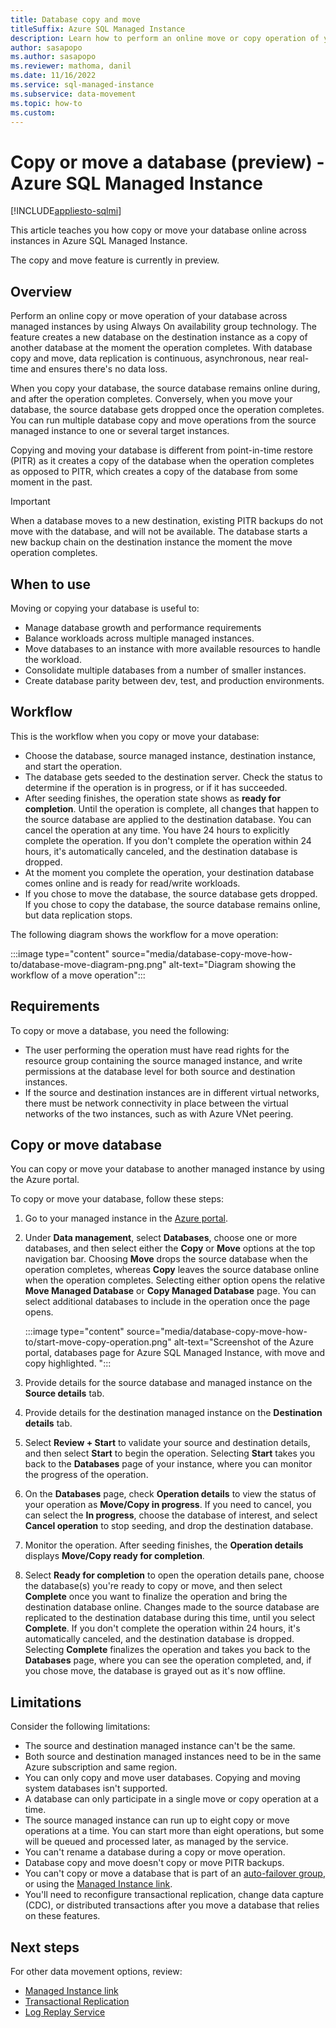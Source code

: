 ```yaml
---
title: Database copy and move
titleSuffix: Azure SQL Managed Instance
description: Learn how to perform an online move or copy operation of your database across instances for Azure SQL Managed Instance. 
author: sasapopo 
ms.author: sasapopo
ms.reviewer: mathoma, danil
ms.date: 11/16/2022
ms.service: sql-managed-instance
ms.subservice: data-movement
ms.topic: how-to
ms.custom: 
---
```

# Copy or move a database (preview) - Azure SQL Managed Instance 
[!INCLUDE[appliesto-sqlmi](../includes/appliesto-sqlmi.md)]

This article teaches you how copy or move your database online across instances in Azure SQL Managed Instance. 

The copy and move feature is currently in preview. 

## Overview

Perform an online copy or move operation of your database across managed instances by using Always On availability group technology. The feature creates a new database on the destination instance as a copy of another database at the moment the operation completes. With database copy and move, data replication is continuous, asynchronous, near real-time and ensures there's no data loss. 

When you copy your database, the source database remains online during, and after the operation completes. Conversely, when you move your database, the source database gets dropped once the operation completes. You can run multiple database copy and move operations from the source managed instance to one or several target instances. 

Copying and moving your database is different from point-in-time restore (PITR) as it creates a copy of the database when the operation completes as opposed to PITR, which creates a copy of the database from some moment in the past. 

> [!IMPORTANT]
> When a database moves to a new destination, existing PITR backups do not move with the database, and will not be available. The database starts a new backup chain on the destination instance the moment the move operation completes. 

## When to use 

Moving or copying your database is useful to: 

- Manage database growth and performance requirements
- Balance workloads across multiple managed instances. 
- Move databases to an instance with more available resources to handle the workload.
- Consolidate multiple databases from a number of smaller instances. 
- Create database parity between dev, test, and production environments. 

## Workflow 

This is the workflow when you copy or move your database: 

- Choose the database, source managed instance, destination instance, and start the operation. 
- The database gets seeded to the destination server. Check the status to determine if the operation is in progress, or if it has succeeded. 
- After seeding finishes, the operation state shows as **ready for completion**. Until the operation is complete, all changes that happen to the source database are applied to the destination database. You can cancel the operation at any time. You have 24 hours to explicitly complete the operation. If you don't complete the operation within 24 hours, it's automatically canceled, and the destination database is dropped. 
- At the moment you complete the operation, your destination database comes online and is ready for read/write workloads. 
- If you chose to move the database, the source database gets dropped. If you chose to copy the database, the source database remains online, but data replication stops. 

The following diagram shows the workflow for a move operation: 

:::image type="content" source="media/database-copy-move-how-to/database-move-diagram-png.png" alt-text="Diagram showing the workflow of a move operation":::



## Requirements 

To copy or move a database, you need the following: 

- The user performing the operation must have read rights for the resource group containing the source managed instance, and write permissions at the database level for both source and destination instances. 
- If the source and destination instances are in different virtual networks, there must be network connectivity in place between the virtual networks of the two instances, such as with Azure VNet peering. 


## Copy or move database 

You can copy or move your database to another managed instance by using the Azure portal. 

To copy or move your database, follow these steps: 

1. Go to your managed instance in the [Azure portal](https://portal.azure.com).
1. Under **Data management**, select **Databases**, choose one or more databases, and then select either the **Copy** or **Move** options at the top navigation bar. Choosing **Move** drops the source database when the operation completes, whereas **Copy** leaves the source database online when the operation completes. Selecting either option opens the relative **Move Managed Database** or **Copy Managed Database** page. You can select additional databases to include in the operation once the page opens. 

   :::image type="content" source="media/database-copy-move-how-to/start-move-copy-operation.png" alt-text="Screenshot of the Azure portal, databases page for Azure SQL Managed Instance, with move and copy highlighted. ":::

1. Provide details for the source database and managed instance on the **Source details** tab. 
1. Provide details for the destination managed instance on the **Destination details** tab. 
1. Select **Review + Start** to validate your source and destination details, and then select **Start** to begin the operation. Selecting **Start** takes you back to the **Databases** page of your instance, where you can monitor the progress of the operation. 
1. On the **Databases** page, check **Operation details** to view the status of your operation as **Move/Copy in progress**. If you need to cancel, you can select the **In progress**, choose the database of interest, and select **Cancel operation** to stop seeding, and drop the destination database. 
1. Monitor the operation. After seeding finishes, the **Operation details** displays **Move/Copy ready for completion**. 
1. Select **Ready for completion** to open the operation details pane, choose the database(s) you're ready to copy or move, and then select **Complete** once you want to finalize the operation and bring the destination database online. Changes made to the source database are replicated to the destination database during this time, until you select **Complete**. If you don't complete the operation within 24 hours, it's automatically canceled, and the destination database is dropped. Selecting **Complete** finalizes the operation and takes you back to the **Databases** page, where you can see the operation completed, and, if you chose move, the database is grayed out as it's now offline. 


## Limitations

Consider the following limitations:

- The source and destination managed instance can't be the same. 
- Both source and destination managed instances need to be in the same Azure subscription and same region. 
- You can only copy and move user databases. Copying and moving system databases isn't supported. 
- A database can only participate in a single move or copy operation at a time. 
- The source managed instance can run up to eight copy or move operations at a time. You can start more than eight operations, but some will be queued and processed later, as managed by the service. 
- You can't rename a database during a copy or move operation. 
- Database copy and move doesn't copy or move PITR backups. 
- You can't copy or move a database that is part of an [auto-failover group](auto-failover-group-sql-mi.md), or using the [Managed Instance link](managed-instance-link-feature-overview.md). 
- You'll need to reconfigure transactional replication, change data capture (CDC), or distributed transactions after you move a database that relies on these features. 

## Next steps

For other data movement options, review: 

- [Managed Instance link](managed-instance-link-feature-overview.md)
- [Transactional Replication](replication-transactional-overview.md)
- [Log Replay Service](log-replay-service-overview.md)

